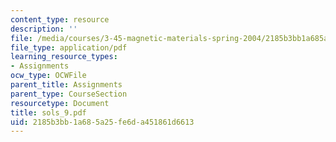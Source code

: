 ```yaml
---
content_type: resource
description: ''
file: /media/courses/3-45-magnetic-materials-spring-2004/2185b3bb1a685a25fe6da451861d6613_sols_9.pdf
file_type: application/pdf
learning_resource_types:
- Assignments
ocw_type: OCWFile
parent_title: Assignments
parent_type: CourseSection
resourcetype: Document
title: sols_9.pdf
uid: 2185b3bb-1a68-5a25-fe6d-a451861d6613
---
```

